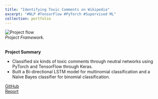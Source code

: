 ```yaml
---
title: "Identifying Toxic Comments on Wikipedia"
excerpt: "#NLP #TensorFlow #PyTorch #Supervised ML"
collection: portfolio
---
```


![Project flow](/images/project_flow_chart_v2.png.png)<br/>
*Project Framework.*<br/><br/>

**Project Summary**
* Classified six kinds of toxic comments through neutral networks using PyTorch and TensorFlow through Keras.
* Built a Bi-directional LSTM model for multinomial classification and a Naïve Bayes classifier for binomial classification. 

[GitHub](https://github.com/Tego-Chang/Toxic-Comment-Classification-Using-Naive-Bayes-LDA-and-Neural-Networks)<br/>
[Report](https://tego-chang.github.io/files/nlp_final_project.pdf)
